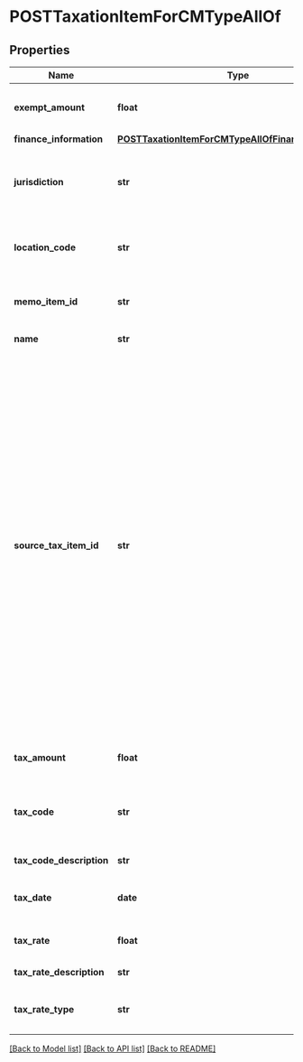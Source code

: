 # POSTTaxationItemForCMTypeAllOf

## Properties
Name | Type | Description | Notes
------------ | ------------- | ------------- | -------------
**exempt_amount** | **float** | The calculated tax amount excluded due to the exemption.  | [optional] 
**finance_information** | [**POSTTaxationItemForCMTypeAllOfFinanceInformation**](POSTTaxationItemForCMTypeAllOfFinanceInformation.md) |  | [optional] 
**jurisdiction** | **str** | The jurisdiction that applies the tax or VAT. This value is typically a state, province, county, or city.  | 
**location_code** | **str** | The identifier for the location based on the value of the &#x60;taxCode&#x60; field.  | [optional] 
**memo_item_id** | **str** | The ID of the credit memo that the taxation item is created for.  | [optional] 
**name** | **str** | The name of the taxation item.  | 
**source_tax_item_id** | **str** | The ID of the taxation item of the invoice, which the credit memo is created from.   If you want to use this REST API to create taxation items for a credit memo created from an invoice, the taxation items of the invoice must be created or imported through the SOAP API call.  **Note:**    - This field is only used if the credit memo is created from an invoice.    - If you do not contain this field in the request body, Zuora will automatically set a value for the &#x60;sourceTaxItemId&#x60; field based on the tax location code, tax jurisdiction, and tax rate.  | [optional] 
**tax_amount** | **float** | The amount of the tax applied to the credit memo.  | 
**tax_code** | **str** | The tax code identifies which tax rules and tax rates to apply to a specific credit memo.  | [optional] 
**tax_code_description** | **str** | The description of the tax code.  | [optional] 
**tax_date** | **date** | The date when the tax is applied to the credit memo.  | [optional] 
**tax_rate** | **float** | The tax rate applied to the credit memo.  | 
**tax_rate_description** | **str** | The description of the tax rate.  | [optional] 
**tax_rate_type** | **str** | The type of the tax rate applied to the credit memo.  | 

[[Back to Model list]](../README.md#documentation-for-models) [[Back to API list]](../README.md#documentation-for-api-endpoints) [[Back to README]](../README.md)


